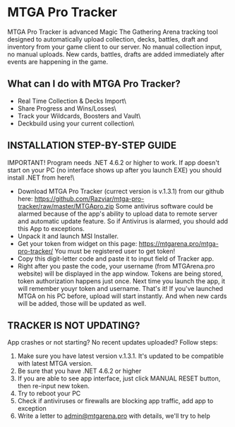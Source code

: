 # MTGA Pro Tracker
MTGA Pro Tracker is advanced Magic The Gathering Arena tracking tool designed to automatically upload collection, decks, battles, draft and inventory from your game client to our server. No manual collection input, no manual uploads. New cards, battles, drafts are added immediately after events are happening in the game.

## What can I do with MTGA Pro Tracker?
* Real Time Collection & Decks Import\
* Share Progress and Wins/Losses\
* Track your Wildcards, Boosters and Vault\
* Deckbuild using your current collection\

## INSTALLATION STEP-BY-STEP GUIDE
IMPORTANT! Program needs .NET 4.6.2 or higher to work. If app doesn't start on your PC (no interface shows up after you launch EXE) you should install .NET from here!\

* Download MTGA Pro Tracker (currect version is v.1.3.1) from our github here: https://github.com/Razviar/mtga-pro-tracker/raw/master/MTGApro.zip Some antivirus software could be alarmed because of the app's ability to upload data to remote server and automatic update feature. So if Antivirus is alarmed, you should add this App to exceptions.
* Unpack it and launch MSI Installer.
* Get your token from widget on this page: https://mtgarena.pro/mtga-pro-tracker/ You must be registered user to get token!
* Copy this digit-letter code and paste it to input field of Tracker app.
* Right after you paste the code, your username (from MTGArena.pro website) will be displayed in the app window. Tokens are being stored, token authorization happens just once. Next time you launch the app, it will remember youyr token and username.
That's it! If  you've launched MTGA on his PC before, upload will start instantly. And when new cards will be added, those will be updated as well.

## TRACKER IS NOT UPDATING?
App crashes or not starting? No recent updates uploaded? Follow steps:
1. Make sure you have latest version v.1.3.1. It's updated to be compatible with latest MTGA version.
2. Be sure that you have .NET 4.6.2 or higher
3. If you are able to see app interface, just click MANUAL RESET button, then re-input new token.
4. Try to reboot your PC
5. Check if antiviruses or firewalls are blocking app traffic, add app to exception
6. Write a letter to admin@mtgarena.pro with details, we'll try to help
